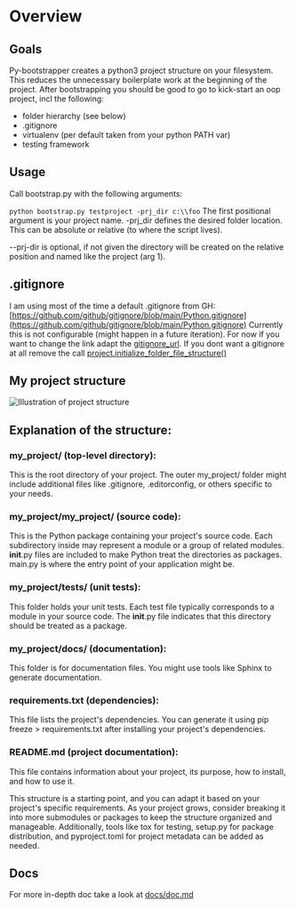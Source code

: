 # Overview
## Goals
Py-bootstrapper creates a python3 project structure on your filesystem. This reduces the unnecessary boilerplate work at the beginning of the project.
After bootstrapping you should be good to go to kick-start an oop project, incl the following:
* folder hierarchy (see below)
* .gitignore
* virtualenv (per default taken from your python PATH var)
* testing framework

## Usage
Call bootstrap.py with the following arguments:

```python bootstrap.py testproject -prj_dir c:\\foo```
The first positional argument is your project name. -prj_dir defines the desired folder location. This can be absolute or relative (to where the script lives).

--prj-dir is optional, if not given the directory will be created on the relative position and named like the project (arg 1).

## .gitignore
I am using most of the time a default .gitignore from GH: [https://github.com/github/gitignore/blob/main/Python.gitignore](https://github.com/github/gitignore/blob/main/Python.gitignore)
Currently this is not configurable (might happen in a future iteration). For now if you want to change the link adapt the [gitignore_url](utils/project.py).
If you dont want a gitignore at all remove the call [project.initialize_folder_file_structure()](bootstrap.py)

## My project structure
![Illustration of project structure](docs/assests/image.png)

## Explanation of the structure:

### my_project/ (top-level directory):
This is the root directory of your project.
The outer my_project/ folder might include additional files like .gitignore, .editorconfig, or others specific to your needs.

### my_project/my_project/ (source code):
This is the Python package containing your project's source code.
Each subdirectory inside may represent a module or a group of related modules.
__init__.py files are included to make Python treat the directories as packages.
main.py is where the entry point of your application might be.

### my_project/tests/ (unit tests):
This folder holds your unit tests.
Each test file typically corresponds to a module in your source code.
The __init__.py file indicates that this directory should be treated as a package.

### my_project/docs/ (documentation):
This folder is for documentation files. You might use tools like Sphinx to generate documentation.

### requirements.txt (dependencies):
This file lists the project's dependencies. You can generate it using pip freeze > requirements.txt after installing your project's dependencies.

### README.md (project documentation):
This file contains information about your project, its purpose, how to install, and how to use it.


This structure is a starting point, and you can adapt it based on your project's specific requirements. As your project grows, consider breaking it into more submodules or packages to keep the structure organized and manageable. Additionally, tools like tox for testing, setup.py for package distribution, and pyproject.toml for project metadata can be added as needed.

## Docs
For more in-depth doc take a look at [docs/doc.md](docs/doc.md)
